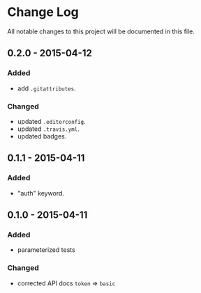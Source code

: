 # Change Log
All notable changes to this project will be documented in this file.

## 0.2.0 - 2015-04-12
### Added
- add `.gitattributes`.

### Changed
- updated `.editorconfig`.
- updated `.travis.yml`.
- updated badges.

## 0.1.1 - 2015-04-11
### Added
- "auth" keyword.

## 0.1.0 - 2015-04-11
### Added
- parameterized tests

### Changed
- corrected API docs `token` => `basic`

